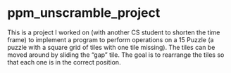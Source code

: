 # ppm_unscramble_project
This is a project I worked on (with another CS student to shorten the time frame) to implement a program to perform operations on a 15 Puzzle (a puzzle with a square grid of tiles with one tile missing). The tiles can be moved around by sliding the “gap” tile. The goal is to rearrange the tiles so that each one is in the correct position. 
